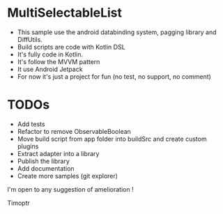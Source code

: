 # MultiSelectableList

- This sample use the android databinding system, pagging library and DiffUtils.
- Build scripts are code with Kotlin DSL
- It's fully code in Kotlin.
- It's follow the MVVM pattern
- It use Android Jetpack
- For now it's just a project for fun (no test, no support, no comment)

# TODOs

- Add tests
- Refactor to remove ObservableBoolean
- Move build script from app folder into buildSrc and create custom plugins
- Extract adapter into a library
- Publish the library
- Add documentation
- Create more samples (git explorer)

I'm open to any suggestion of amelioration ! 
 
 Timoptr

